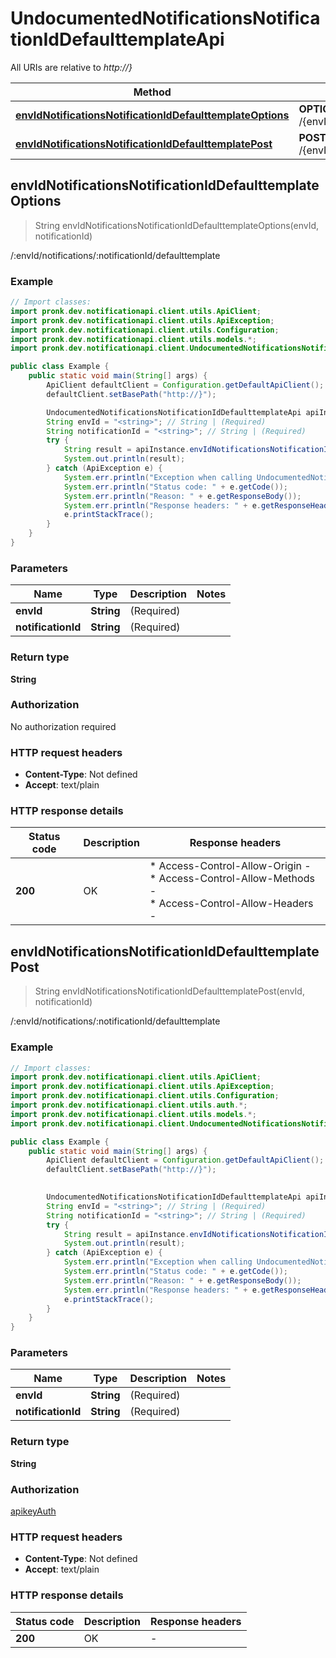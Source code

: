 # UndocumentedNotificationsNotificationIdDefaulttemplateApi

All URIs are relative to *http://}*

| Method | HTTP request | Description |
|------------- | ------------- | -------------|
| [**envIdNotificationsNotificationIdDefaulttemplateOptions**](UndocumentedNotificationsNotificationIdDefaulttemplateApi.md#envIdNotificationsNotificationIdDefaulttemplateOptions) | **OPTIONS** /{envId}/notifications/{notificationId}/defaulttemplate | /:envId/notifications/:notificationId/defaulttemplate |
| [**envIdNotificationsNotificationIdDefaulttemplatePost**](UndocumentedNotificationsNotificationIdDefaulttemplateApi.md#envIdNotificationsNotificationIdDefaulttemplatePost) | **POST** /{envId}/notifications/{notificationId}/defaulttemplate | /:envId/notifications/:notificationId/defaulttemplate |



## envIdNotificationsNotificationIdDefaulttemplateOptions

> String envIdNotificationsNotificationIdDefaulttemplateOptions(envId, notificationId)

/:envId/notifications/:notificationId/defaulttemplate

### Example

```java
// Import classes:
import pronk.dev.notificationapi.client.utils.ApiClient;
import pronk.dev.notificationapi.client.utils.ApiException;
import pronk.dev.notificationapi.client.utils.Configuration;
import pronk.dev.notificationapi.client.utils.models.*;
import pronk.dev.notificationapi.client.UndocumentedNotificationsNotificationIdDefaulttemplateApi;

public class Example {
    public static void main(String[] args) {
        ApiClient defaultClient = Configuration.getDefaultApiClient();
        defaultClient.setBasePath("http://}");

        UndocumentedNotificationsNotificationIdDefaulttemplateApi apiInstance = new UndocumentedNotificationsNotificationIdDefaulttemplateApi(defaultClient);
        String envId = "<string>"; // String | (Required) 
        String notificationId = "<string>"; // String | (Required) 
        try {
            String result = apiInstance.envIdNotificationsNotificationIdDefaulttemplateOptions(envId, notificationId);
            System.out.println(result);
        } catch (ApiException e) {
            System.err.println("Exception when calling UndocumentedNotificationsNotificationIdDefaulttemplateApi#envIdNotificationsNotificationIdDefaulttemplateOptions");
            System.err.println("Status code: " + e.getCode());
            System.err.println("Reason: " + e.getResponseBody());
            System.err.println("Response headers: " + e.getResponseHeaders());
            e.printStackTrace();
        }
    }
}
```

### Parameters


| Name | Type | Description  | Notes |
|------------- | ------------- | ------------- | -------------|
| **envId** | **String**| (Required)  | |
| **notificationId** | **String**| (Required)  | |

### Return type

**String**

### Authorization

No authorization required

### HTTP request headers

- **Content-Type**: Not defined
- **Accept**: text/plain


### HTTP response details
| Status code | Description | Response headers |
|-------------|-------------|------------------|
| **200** | OK |  * Access-Control-Allow-Origin -  <br>  * Access-Control-Allow-Methods -  <br>  * Access-Control-Allow-Headers -  <br>  |


## envIdNotificationsNotificationIdDefaulttemplatePost

> String envIdNotificationsNotificationIdDefaulttemplatePost(envId, notificationId)

/:envId/notifications/:notificationId/defaulttemplate

### Example

```java
// Import classes:
import pronk.dev.notificationapi.client.utils.ApiClient;
import pronk.dev.notificationapi.client.utils.ApiException;
import pronk.dev.notificationapi.client.utils.Configuration;
import pronk.dev.notificationapi.client.utils.auth.*;
import pronk.dev.notificationapi.client.utils.models.*;
import pronk.dev.notificationapi.client.UndocumentedNotificationsNotificationIdDefaulttemplateApi;

public class Example {
    public static void main(String[] args) {
        ApiClient defaultClient = Configuration.getDefaultApiClient();
        defaultClient.setBasePath("http://}");
        

        UndocumentedNotificationsNotificationIdDefaulttemplateApi apiInstance = new UndocumentedNotificationsNotificationIdDefaulttemplateApi(defaultClient);
        String envId = "<string>"; // String | (Required) 
        String notificationId = "<string>"; // String | (Required) 
        try {
            String result = apiInstance.envIdNotificationsNotificationIdDefaulttemplatePost(envId, notificationId);
            System.out.println(result);
        } catch (ApiException e) {
            System.err.println("Exception when calling UndocumentedNotificationsNotificationIdDefaulttemplateApi#envIdNotificationsNotificationIdDefaulttemplatePost");
            System.err.println("Status code: " + e.getCode());
            System.err.println("Reason: " + e.getResponseBody());
            System.err.println("Response headers: " + e.getResponseHeaders());
            e.printStackTrace();
        }
    }
}
```

### Parameters


| Name | Type | Description  | Notes |
|------------- | ------------- | ------------- | -------------|
| **envId** | **String**| (Required)  | |
| **notificationId** | **String**| (Required)  | |

### Return type

**String**

### Authorization

[apikeyAuth](../README.md#apikeyAuth)

### HTTP request headers

- **Content-Type**: Not defined
- **Accept**: text/plain


### HTTP response details
| Status code | Description | Response headers |
|-------------|-------------|------------------|
| **200** | OK |  -  |


